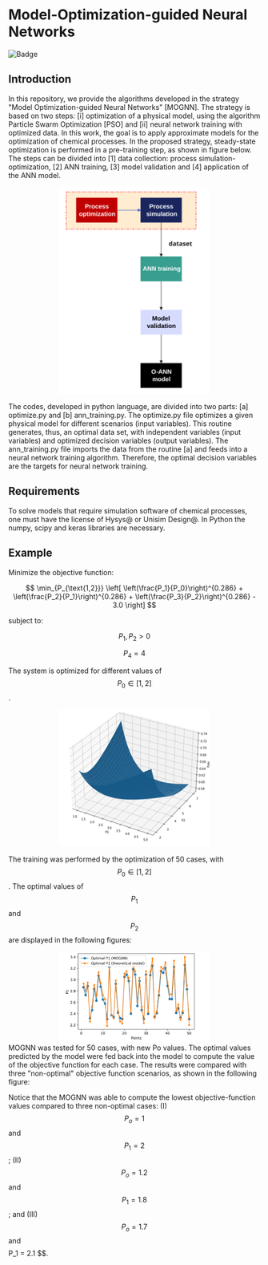 # Model-Optimization-guided Neural Networks
![Badge](https://img.shields.io/badge/Python-blue)

## Introduction
In this repository, we provide the algorithms developed in the strategy "Model Optimization-guided Neural Networks" [MOGNN]. The strategy is based on two steps: [i] optimization of a physical model, using the algorithm Particle Swarm Optimization [PSO] and [ii] neural network training with optimized data.
In this work, the goal is to apply approximate models for the optimization of chemical processes. In the proposed strategy, steady-state optimization is performed in a pre-training step, as shown in figure below. The steps can be divided into [1] data collection: process simulation-optimization, [2] ANN training, [3] model validation and [4] application of the ANN model.
<div align="center">
  <img src="Fig1.svg" alt="Logo" width="300">
</div>

The codes, developed in python language, are divided into two parts: [a] optimize.py and [b] ann_training.py. The optimize.py file optimizes a given physical model for different scenarios (input variables). This routine generates, thus, an optimal data set, with independent variables (input variables) and optimized decision variables (output variables). The ann_training.py file imports the data from the routine [a] and feeds into a neural network training algorithm. Therefore, the optimal decision variables are the targets for neural network training.

## Requirements
To solve models that require simulation software of chemical processes, one must have the license of Hysys@ or Unisim Design@. In Python the numpy, scipy and keras libraries are necessary. 

## Example

Minimize the objective function:

$$
\min_{P_{\text{1,2}}} \left[ \left(\frac{P_1}{P_0}\right)^{0.286} + \left(\frac{P_2}{P_1}\right)^{0.286} + \left(\frac{P_3}{P_2}\right)^{0.286} - 3.0 \right]
$$

subject to:

$$
P_1, P_2 > 0
$$

$$
P_4 = 4
$$

The system is optimized for different values of $$P_0 \in[1,2] $$. 
<div align="center">
  <img src="Fig2.png" alt="Logo" width="300">
</div>

The training was performed by the optimization of 50 cases, with $$P_0 \in[1,2] $$. The optimal values of $$P_1$$ and $$P_2$$ are displayed in the following figures:
<div align="center">
  <img src="Fig3.png" alt="Logo" width="300">
</div>
MOGNN was tested for 50 cases, with new Po values. The optimal values predicted by the model were fed back into the model to compute the value of the objective function for each case. The results were compared with three "non-optimal" objective function scenarios, as shown in the following figure:

Notice that the MOGNN was able to compute the lowest objective-function values compared to three non-optimal cases: (I) $$P_o = 1$$ and  $$P_1 = 2$$; (II)  $$P_o = 1.2 $$ and  $$P_1 = 1.8 $$; and (III) $$P_o = 1.7$$ and $$ $$P_1 = 2.1 $$. 
